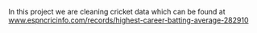 In this project we are cleaning cricket data which can be found at www.espncricinfo.com/records/highest-career-batting-average-282910 
